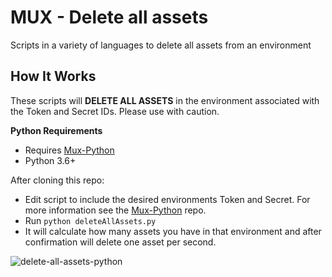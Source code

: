 # MUX - Delete all assets
Scripts in a variety of languages to delete all assets from an environment

## How It Works

These scripts will **DELETE ALL ASSETS** in the environment associated with the Token and Secret IDs. Please use with caution. 

**Python Requirements**
* Requires [Mux-Python](https://github.com/muxinc/mux-python)
* Python 3.6+

After cloning this repo:
* Edit script to include the desired environments Token and Secret. For more information see the [Mux-Python](https://github.com/muxinc/mux-python) repo. 
* Run ```python deleteAllAssets.py```
* It will calculate how many assets you have in that environment and after confirmation will delete one asset per second.

![delete-all-assets-python](https://www.dropbox.com/s/wb57idu4sktrpjf/mux-delete-all-assets-python.gif?)
